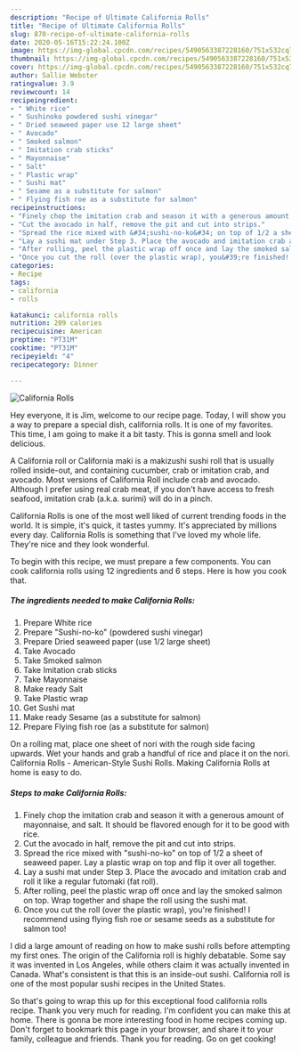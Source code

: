 ```yaml
---
description: "Recipe of Ultimate California Rolls"
title: "Recipe of Ultimate California Rolls"
slug: 870-recipe-of-ultimate-california-rolls
date: 2020-05-16T15:22:24.100Z
image: https://img-global.cpcdn.com/recipes/5490563387228160/751x532cq70/california-rolls-recipe-main-photo.jpg
thumbnail: https://img-global.cpcdn.com/recipes/5490563387228160/751x532cq70/california-rolls-recipe-main-photo.jpg
cover: https://img-global.cpcdn.com/recipes/5490563387228160/751x532cq70/california-rolls-recipe-main-photo.jpg
author: Sallie Webster
ratingvalue: 3.9
reviewcount: 14
recipeingredient:
- " White rice"
- " Sushinoko powdered sushi vinegar"
- " Dried seaweed paper use 12 large sheet"
- " Avocado"
- " Smoked salmon"
- " Imitation crab sticks"
- " Mayonnaise"
- " Salt"
- " Plastic wrap"
- " Sushi mat"
- " Sesame as a substitute for salmon"
- " Flying fish roe as a substitute for salmon"
recipeinstructions:
- "Finely chop the imitation crab and season it with a generous amount of mayonnaise, and salt. It should be flavored enough for it to be good with rice."
- "Cut the avocado in half, remove the pit and cut into strips."
- "Spread the rice mixed with &#34;sushi-no-ko&#34; on top of 1/2 a sheet of seaweed paper. Lay a plastic wrap on top and flip it over all together."
- "Lay a sushi mat under Step 3. Place the avocado and imitation crab and roll it like a regular futomaki (fat roll)."
- "After rolling, peel the plastic wrap off once and lay the smoked salmon on top. Wrap together and shape the roll using the sushi mat."
- "Once you cut the roll (over the plastic wrap), you&#39;re finished! I recommend using flying fish roe or sesame seeds as a substitute for salmon too!"
categories:
- Recipe
tags:
- california
- rolls

katakunci: california rolls 
nutrition: 209 calories
recipecuisine: American
preptime: "PT31M"
cooktime: "PT31M"
recipeyield: "4"
recipecategory: Dinner

---
```



![California Rolls](https://img-global.cpcdn.com/recipes/5490563387228160/751x532cq70/california-rolls-recipe-main-photo.jpg)

Hey everyone, it is Jim, welcome to our recipe page. Today, I will show you a way to prepare a special dish, california rolls. It is one of my favorites. This time, I am going to make it a bit tasty. This is gonna smell and look delicious.

A California roll or California maki is a makizushi sushi roll that is usually rolled inside-out, and containing cucumber, crab or imitation crab, and avocado. Most versions of California Roll include crab and avocado. Although I prefer using real crab meat, if you don&#39;t have access to fresh seafood, imitation crab (a.k.a. surimi) will do in a pinch.

California Rolls is one of the most well liked of current trending foods in the world. It is simple, it's quick, it tastes yummy. It's appreciated by millions every day. California Rolls is something that I've loved my whole life. They're nice and they look wonderful.


To begin with this recipe, we must prepare a few components. You can cook california rolls using 12 ingredients and 6 steps. Here is how you cook that.

<!--inarticleads1-->

##### The ingredients needed to make California Rolls:

1. Prepare  White rice
1. Prepare  &#34;Sushi-no-ko&#34; (powdered sushi vinegar)
1. Prepare  Dried seaweed paper (use 1/2 large sheet)
1. Take  Avocado
1. Take  Smoked salmon
1. Take  Imitation crab sticks
1. Take  Mayonnaise
1. Make ready  Salt
1. Take  Plastic wrap
1. Get  Sushi mat
1. Make ready  Sesame (as a substitute for salmon)
1. Prepare  Flying fish roe (as a substitute for salmon)


On a rolling mat, place one sheet of nori with the rough side facing upwards. Wet your hands and grab a handful of rice and place it on the nori. California Rolls - American-Style Sushi Rolls. Making California Rolls at home is easy to do. 

<!--inarticleads2-->

##### Steps to make California Rolls:

1. Finely chop the imitation crab and season it with a generous amount of mayonnaise, and salt. It should be flavored enough for it to be good with rice.
1. Cut the avocado in half, remove the pit and cut into strips.
1. Spread the rice mixed with &#34;sushi-no-ko&#34; on top of 1/2 a sheet of seaweed paper. Lay a plastic wrap on top and flip it over all together.
1. Lay a sushi mat under Step 3. Place the avocado and imitation crab and roll it like a regular futomaki (fat roll).
1. After rolling, peel the plastic wrap off once and lay the smoked salmon on top. Wrap together and shape the roll using the sushi mat.
1. Once you cut the roll (over the plastic wrap), you&#39;re finished! I recommend using flying fish roe or sesame seeds as a substitute for salmon too!


I did a large amount of reading on how to make sushi rolls before attempting my first ones. The origin of the California roll is highly debatable. Some say it was invented in Los Angeles, while others claim it was actually invented in Canada. What&#39;s consistent is that this is an inside-out sushi. California roll is one of the most popular sushi recipes in the United States. 

So that's going to wrap this up for this exceptional food california rolls recipe. Thank you very much for reading. I'm confident you can make this at home. There is gonna be more interesting food in home recipes coming up. Don't forget to bookmark this page in your browser, and share it to your family, colleague and friends. Thank you for reading. Go on get cooking!
